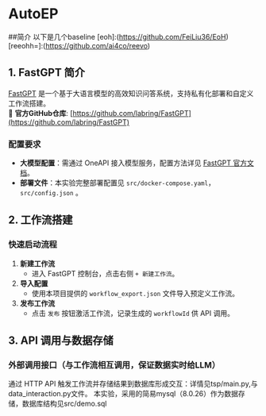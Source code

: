# AutoEP

##简介
以下是几个baseline
[eoh]:(https://github.com/FeiLiu36/EoH)   
[reeohh=]:(https://github.com/ai4co/reevo)   

## 1. FastGPT 简介
[FastGPT](https://github.com/labring/FastGPT) 是一个基于大语言模型的高效知识问答系统，支持私有化部署和自定义工作流搭建。  
🔗 **官方GitHub仓库**: [https://github.com/labring/FastGPT](https://github.com/labring/FastGPT)

### 配置要求
- **大模型配置**：需通过 OneAPI 接入模型服务，配置方法详见 [FastGPT 官方文档](https://doc.tryfastgpt.ai/docs/development/openapi/intro/)。
- **部署文件**：本实验完整部署配置见 `src/docker-compose.yaml`， `src/config.json` 。


## 2. 工作流搭建
### 快速启动流程
1. **新建工作流**  
   - 进入 FastGPT 控制台，点击右侧 `+ 新建工作流`。
2. **导入配置**  
   - 使用本项目提供的 `workflow_export.json` 文件导入预定义工作流。
3. **发布工作流**  
   - 点击 `发布` 按钮激活工作流，记录生成的 `workflowId` 供 API 调用。
  
     
## 3. API 调用与数据存储
### 外部调用接口（与工作流相互调用，保证数据实时给LLM）
通过 HTTP API 触发工作流并存储结果到数据库形成交互：详情见tsp/main.py,与data_interaction.py文件。
本实验，采用的简易mysql（8.0.26）作为数据存储，数据库结构见src/demo.sql   
